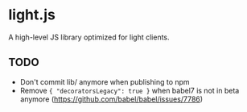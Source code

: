 # light.js

A high-level JS library optimized for light clients.

## TODO

* Don't commit lib/ anymore when publishing to npm
* Remove `{ "decoratorsLegacy": true }` when babel7 is not in beta anymore (https://github.com/babel/babel/issues/7786)
